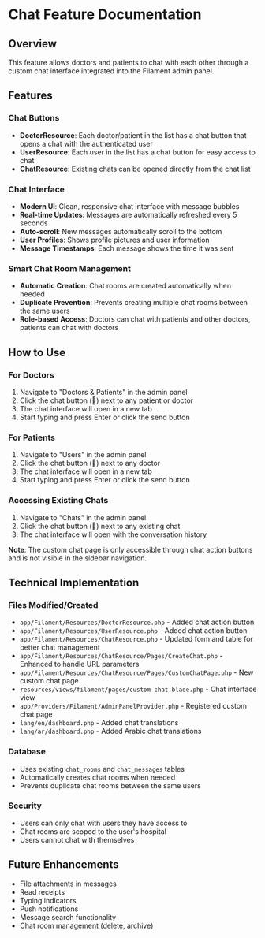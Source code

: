 # Chat Feature Documentation

## Overview
This feature allows doctors and patients to chat with each other through a custom chat interface integrated into the Filament admin panel.

## Features

### Chat Buttons
- **DoctorResource**: Each doctor/patient in the list has a chat button that opens a chat with the authenticated user
- **UserResource**: Each user in the list has a chat button for easy access to chat
- **ChatResource**: Existing chats can be opened directly from the chat list

### Chat Interface
- **Modern UI**: Clean, responsive chat interface with message bubbles
- **Real-time Updates**: Messages are automatically refreshed every 5 seconds
- **Auto-scroll**: New messages automatically scroll to the bottom
- **User Profiles**: Shows profile pictures and user information
- **Message Timestamps**: Each message shows the time it was sent

### Smart Chat Room Management
- **Automatic Creation**: Chat rooms are created automatically when needed
- **Duplicate Prevention**: Prevents creating multiple chat rooms between the same users
- **Role-based Access**: Doctors can chat with patients and other doctors, patients can chat with doctors

## How to Use

### For Doctors
1. Navigate to "Doctors & Patients" in the admin panel
2. Click the chat button (💬) next to any patient or doctor
3. The chat interface will open in a new tab
4. Start typing and press Enter or click the send button

### For Patients
1. Navigate to "Users" in the admin panel
2. Click the chat button (💬) next to any doctor
3. The chat interface will open in a new tab
4. Start typing and press Enter or click the send button

### Accessing Existing Chats
1. Navigate to "Chats" in the admin panel
2. Click the chat button (💬) next to any existing chat
3. The chat interface will open with the conversation history

**Note**: The custom chat page is only accessible through chat action buttons and is not visible in the sidebar navigation.

## Technical Implementation

### Files Modified/Created
- `app/Filament/Resources/DoctorResource.php` - Added chat action button
- `app/Filament/Resources/UserResource.php` - Added chat action button
- `app/Filament/Resources/ChatResource.php` - Updated form and table for better chat management
- `app/Filament/Resources/ChatResource/Pages/CreateChat.php` - Enhanced to handle URL parameters
- `app/Filament/Resources/ChatResource/Pages/CustomChatPage.php` - New custom chat page
- `resources/views/filament/pages/custom-chat.blade.php` - Chat interface view
- `app/Providers/Filament/AdminPanelProvider.php` - Registered custom chat page
- `lang/en/dashboard.php` - Added chat translations
- `lang/ar/dashboard.php` - Added Arabic chat translations

### Database
- Uses existing `chat_rooms` and `chat_messages` tables
- Automatically creates chat rooms when needed
- Prevents duplicate chat rooms between the same users

### Security
- Users can only chat with users they have access to
- Chat rooms are scoped to the user's hospital
- Users cannot chat with themselves

## Future Enhancements
- File attachments in messages
- Read receipts
- Typing indicators
- Push notifications
- Message search functionality
- Chat room management (delete, archive)
